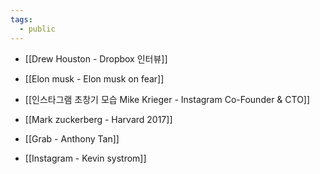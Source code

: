 ```yaml
---
tags:
  - public
---
```

- [[Drew Houston  - Dropbox 인터뷰]] 

- [[Elon musk - Elon musk on fear]]

- [[인스타그램 초창기 모습 Mike Krieger - Instagram Co-Founder & CTO]]

- [[Mark zuckerberg - Harvard 2017]] 

* [[Grab - Anthony Tan]]

* [[Instagram - Kevin systrom]]

